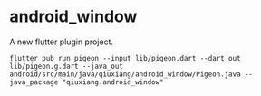 # android_window

A new flutter plugin project.

```
flutter pub run pigeon --input lib/pigeon.dart --dart_out lib/pigeon.g.dart --java_out android/src/main/java/qiuxiang/android_window/Pigeon.java --java_package "qiuxiang.android_window"
```